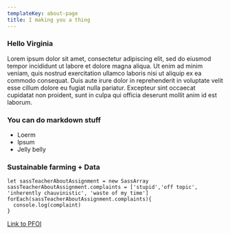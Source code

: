 ```yaml
---
templateKey: about-page
title: I making you a thing
---
```

### Hello Virginia

Lorem ipsum dolor sit amet, consectetur adipiscing elit, sed do eiusmod tempor incididunt ut labore et dolore magna aliqua. Ut enim ad minim veniam, quis nostrud exercitation ullamco laboris nisi ut aliquip ex ea commodo consequat. Duis aute irure dolor in reprehenderit in voluptate velit esse cillum dolore eu fugiat nulla pariatur. Excepteur sint occaecat cupidatat non proident, sunt in culpa qui officia deserunt mollit anim id est laborum.

### You can do markdown stuff

* Loerm
* Ipsum
* Jelly belly

### Sustainable farming + Data

```
let sassTeacherAboutAssignment = new SassArray
sassTeacherAboutAssignment.complaints = ['stupid','off topic', 'inherently chauvinistic', 'waste of my time']
forEach(sassTeacherAboutAssignment.complaints){
  console.log(complaint)
}
```

[Link to PFOI](https://practicalfarmers.org/)

